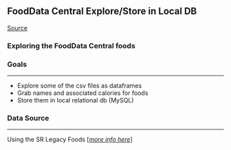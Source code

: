 ## FoodData Central Explore/Store in Local DB

<a href="https://fdc.nal.usda.gov/index.html">Source</a> 

### Exploring the FoodData Central foods

### Goals
<hr/>

- Explore some of the csv files as dataframes
- Grab names and associated calories for foods
- Store them in local relational db (MySQL)

### Data Source
<hr/>

Using the SR Legacy Foods [<a href="https://fdc.nal.usda.gov/faq.html#q3"><em>more info here</em></a>]